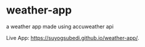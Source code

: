 # weather-app
a weather app made using accuweather api

Live App: https://suyogsubedi.github.io/weather-app/.


